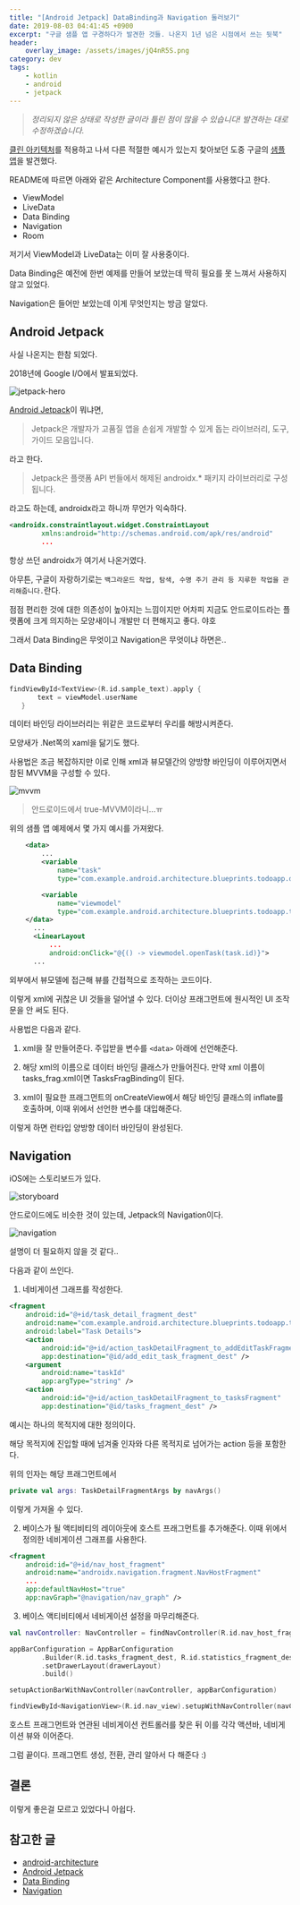 ```yaml
---
title: "[Android Jetpack] DataBinding과 Navigation 둘러보기"
date: 2019-08-03 04:41:45 +0900
excerpt: "구글 샘플 앱 구경하다가 발견한 것들. 나온지 1년 넘은 시점에서 쓰는 뒷북"
header:
    overlay_image: /assets/images/jQ4nR5S.png
category: dev
tags:
    - kotlin
    - android
    - jetpack
---
```


> *정리되지 않은 상태로 작성한 글이라 틀린 점이 많을 수 있습니다! 발견하는 대로 수정하겠습니다.*

[클린 아키텍처]()를 적용하고 나서 다른 적절한 예시가 있는지 찾아보던 도중 구글의 [샘플 앱](https://github.com/googlesamples/android-architecture/tree/usecases)을 발견했다.

README에 따르면 아래와 같은 Architecture Component를 사용했다고 한다.
- ViewModel
- LiveData
- Data Binding
- Navigation
- Room

저기서 ViewModel과 LiveData는 이미 잘 사용중이다.

Data Binding은 예전에 한번 예제를 만들어 보았는데 딱히 필요를 못 느껴서 사용하지 않고 있었다.

Navigation은 들어만 보았는데 이게 무엇인지는 방금 알았다.

## Android Jetpack

사실 나온지는 한참 되었다.

2018년에 Google I/O에서 발표되었다.

![jetpack-hero](/assets/images/06IPsNK.png)

[Android Jetpack](https://developer.android.com/jetpack?hl=ko)이 뭐냐면,

> Jetpack은 개발자가 고품질 앱을 손쉽게 개발할 수 있게 돕는 라이브러리, 도구, 가이드 모음입니다.

라고 한다.

> Jetpack은 플랫폼 API 번들에서 해제된 androidx.* 패키지 라이브러리로 구성됩니다.

라고도 하는데, androidx라고 하니까 무언가 익숙하다.

~~~xml
<androidx.constraintlayout.widget.ConstraintLayout
        xmlns:android="http://schemas.android.com/apk/res/android"
        ...
~~~

항상 쓰던 androidx가 여기서 나온거였다.

아무튼, 구글이 자랑하기로는 `백그라운드 작업, 탐색, 수명 주기 관리 등 지루한 작업을 관리해줍니다.`란다.

점점 편리한 것에 대한 의존성이 높아지는 느낌이지만 어차피 지금도 안드로이드라는 플랫폼에 크게 의지하는 모양새이니 개발만 더 편해지고 좋다. 야호

그래서 Data Binding은 무엇이고 Navigation은 무엇이냐 하면은..


## Data Binding

~~~kotlin
findViewById<TextView>(R.id.sample_text).apply {
       text = viewModel.userName
   }
~~~

데이터 바인딩 라이브러리는 위같은 코드로부터 우리를 해방시켜준다.

모양새가 .Net쪽의 xaml을 닮기도 했다.

사용법은 조금 복잡하지만 이로 인해 xml과 뷰모델간의 양방향 바인딩이 이루어지면서 참된 MVVM을 구성할 수 있다.

![mvvm](/assets/images/hGnEKvv.png)
> 안드로이드에서 true-MVVM이라니...ㅠ

위의 샘플 앱 예제에서 몇 가지 예시를 가져왔다.

~~~xml
    <data>
        ...
        <variable
            name="task"
            type="com.example.android.architecture.blueprints.todoapp.data.Task" />

        <variable
            name="viewmodel"
            type="com.example.android.architecture.blueprints.todoapp.tasks.TasksViewModel" />
    </data>
      ...
      <LinearLayout
          ...
          android:onClick="@{() -> viewmodel.openTask(task.id)}">
      ...
~~~

외부에서 뷰모델에 접근해 뷰를 간접적으로 조작하는 코드이다.

이렇게 xml에 귀찮은 UI 것들을 덜어낼 수 있다. 더이상 프래그먼트에 원시적인 UI 조작문을 안 써도 된다.

사용법은 다음과 같다.

1. xml을 잘 만들어준다. 주입받을 변수를 `<data>` 아래에 선언해준다.

2. 해당 xml의 이름으로 데이터 바인딩 클래스가 만들어진다. 만약 xml 이름이 tasks_frag.xml이면 TasksFragBinding이 된다.

3. xml이 필요한 프래그먼트의 onCreateView에서 해당 바인딩 클래스의 inflate를 호출하며, 이때 위에서 선언한 변수를 대입해준다.

이렇게 하면 런타입 양방향 데이터 바인딩이 완성된다.


## Navigation

iOS에는 스토리보드가 있다.

![storyboard](/assets/images/uu0j6rg.png)

안드로이드에도 비슷한 것이 있는데, Jetpack의 Navigation이다.

![navigation](/assets/images/teYViGj.png)

설명이 더 필요하지 않을 것 같다..

다음과 같이 쓰인다.

1. 네비게이션 그래프를 작성한다.

~~~xml
<fragment
    android:id="@+id/task_detail_fragment_dest"
    android:name="com.example.android.architecture.blueprints.todoapp.taskdetail.TaskDetailFragment"
    android:label="Task Details">
    <action
        android:id="@+id/action_taskDetailFragment_to_addEditTaskFragment"
        app:destination="@id/add_edit_task_fragment_dest" />
    <argument
        android:name="taskId"
        app:argType="string" />
    <action
        android:id="@+id/action_taskDetailFragment_to_tasksFragment"
        app:destination="@id/tasks_fragment_dest" />
~~~

예시는 하나의 목적지에 대한 정의이다.

해당 목적지에 진입할 때에 넘겨줄 인자와 다른 목적지로 넘어가는 action 등을 포함한다.

위의 인자는 해당 프래그먼트에서
~~~kotlin
private val args: TaskDetailFragmentArgs by navArgs()
~~~
이렇게 가져올 수 있다.

2. 베이스가 될 액티비티의 레이아웃에 호스트 프래그먼트를 추가해준다. 이때 위에서 정의한 네비게이션 그래프를 사용한다.

~~~xml
<fragment
    android:id="@+id/nav_host_fragment"
    android:name="androidx.navigation.fragment.NavHostFragment"
    ...
    app:defaultNavHost="true"
    app:navGraph="@navigation/nav_graph" />
~~~

3. 베이스 액티비티에서 네비게이션 설정을 마무리해준다.

~~~kotlin
val navController: NavController = findNavController(R.id.nav_host_fragment)

appBarConfiguration = AppBarConfiguration
        .Builder(R.id.tasks_fragment_dest, R.id.statistics_fragment_dest)
        .setDrawerLayout(drawerLayout)
        .build()

setupActionBarWithNavController(navController, appBarConfiguration)

findViewById<NavigationView>(R.id.nav_view).setupWithNavController(navController)
~~~

호스트 프래그먼트와 연관된 네비게이션 컨트롤러를 찾은 뒤 이를 각각 액션바, 네비게이션 뷰와 이어준다.

그럼 끝이다. 프래그먼트 생성, 전환, 관리 알아서 다 해준다 :)


## 결론

이렇게 좋은걸 모르고 있었다니 아쉽다.

## 참고한 글

- [android-architecture](https://github.com/googlesamples/android-architecture/tree/usecases)
- [Android Jetpack](https://developer.android.com/jetpack?hl=ko)
- [Data Binding](https://developer.android.com/topic/libraries/data-binding/?hl=ko)
- [Navigation](https://developer.android.com/guide/navigation/?hl=ko)
